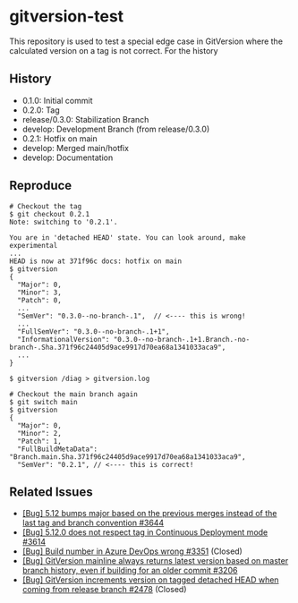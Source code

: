 # gitversion-test

This repository is used to test a special edge case in GitVersion where the calculated version on a tag is not correct.
For the history

## History

- 0.1.0: Initial commit
- 0.2.0: Tag
- release/0.3.0: Stabilization Branch
- develop: Development Branch (from release/0.3.0)
- 0.2.1: Hotfix on main
- develop: Merged main/hotfix
- develop: Documentation

## Reproduce

```shell
# Checkout the tag
$ git checkout 0.2.1
Note: switching to '0.2.1'.

You are in 'detached HEAD' state. You can look around, make experimental
...
HEAD is now at 371f96c docs: hotfix on main
$ gitversion
{
  "Major": 0,
  "Minor": 3,
  "Patch": 0,
  ...
  "SemVer": "0.3.0--no-branch-.1",  // <---- this is wrong!
  ...
  "FullSemVer": "0.3.0--no-branch-.1+1",
  "InformationalVersion": "0.3.0--no-branch-.1+1.Branch.-no-branch-.Sha.371f96c24405d9ace9917d70ea68a1341033aca9",
  ...
}

$ gitversion /diag > gitversion.log

# Checkout the main branch again
$ git switch main
$ gitversion
{
  "Major": 0,
  "Minor": 2,
  "Patch": 1,
  "FullBuildMetaData": "Branch.main.Sha.371f96c24405d9ace9917d70ea68a1341033aca9",
  "SemVer": "0.2.1", // <---- this is correct!
```

## Related Issues

- [[Bug] 5.12 bumps major based on the previous merges instead of the last tag and branch convention #3644](https://github.com/GitTools/GitVersion/issues/3644)
- [[Bug] 5.12.0 does not respect tag in Continuous Deployment mode #3614](https://github.com/GitTools/GitVersion/issues/3614)
- [[Bug] Build number in Azure DevOps wrong #3351](https://github.com/GitTools/GitVersion/issues/3351) (Closed)
- [[Bug] GitVersion mainline always returns latest version based on master branch history, even if building for an older commit #3206](https://github.com/GitTools/GitVersion/issues/3206)
- [[Bug] GitVersion increments version on tagged detached HEAD when coming from release branch #2478](https://github.com/GitTools/GitVersion/issues/2478) (Closed)
